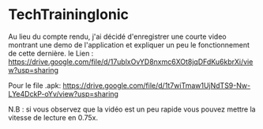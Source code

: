 # TechTrainingIonic

Au lieu du compte rendu, j'ai décidé d'enregistrer une courte video montrant une demo de l'application et expliquer un peu le fonctionnement de cette dernière.
le Lien : 
https://drive.google.com/file/d/17ublxOvYD8nxmc6XOt8jqDFdKu6kbrXi/view?usp=sharing

Pour le file .apk: 
https://drive.google.com/file/d/1t7wiTmaw1UjNdTS9-Nw-LYe4DckP-oYv/view?usp=sharing

N.B : si vous observez que la vidéo est un peu rapide vous pouvez mettre la vitesse de lecture en 0.75x.
